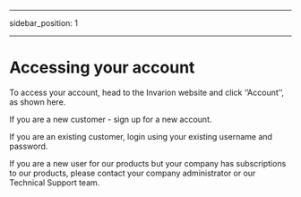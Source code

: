 ﻿---

sidebar_position: 1

---
# Accessing your account

To access your account, head to the Invarion website and click ‘’Account’’, as shown here.

If you are a new customer - sign up for a new account.

If you are an existing customer, login using your existing username and password.

If you are a new user for our products but your company has subscriptions to our products, please contact your company administrator or our Technical Support team.
